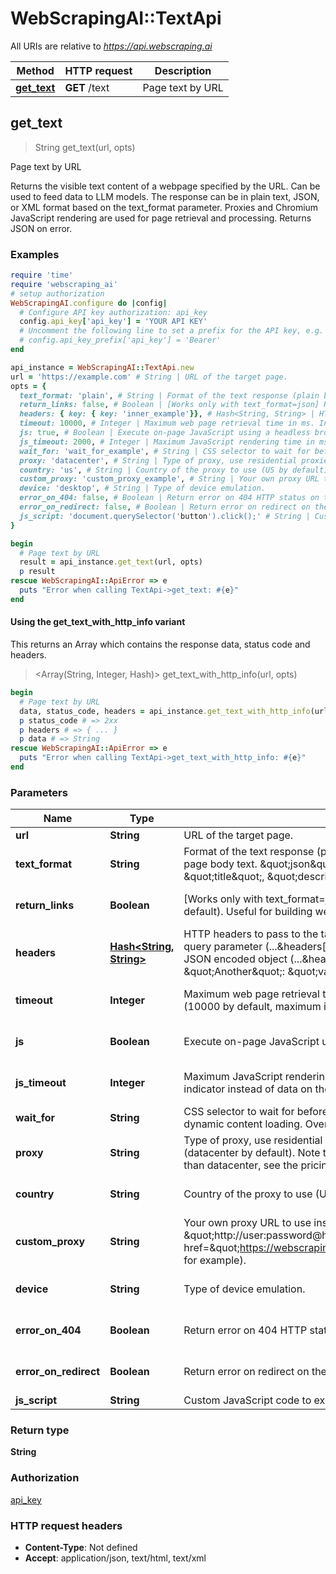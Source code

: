 # WebScrapingAI::TextApi

All URIs are relative to *https://api.webscraping.ai*

| Method | HTTP request | Description |
| ------ | ------------ | ----------- |
| [**get_text**](TextApi.md#get_text) | **GET** /text | Page text by URL |


## get_text

> String get_text(url, opts)

Page text by URL

Returns the visible text content of a webpage specified by the URL. Can be used to feed data to LLM models. The response can be in plain text, JSON, or XML format based on the text_format parameter. Proxies and Chromium JavaScript rendering are used for page retrieval and processing. Returns JSON on error.

### Examples

```ruby
require 'time'
require 'webscraping_ai'
# setup authorization
WebScrapingAI.configure do |config|
  # Configure API key authorization: api_key
  config.api_key['api_key'] = 'YOUR API KEY'
  # Uncomment the following line to set a prefix for the API key, e.g. 'Bearer' (defaults to nil)
  # config.api_key_prefix['api_key'] = 'Bearer'
end

api_instance = WebScrapingAI::TextApi.new
url = 'https://example.com' # String | URL of the target page.
opts = {
  text_format: 'plain', # String | Format of the text response (plain by default). \"plain\" will return only the page body text. \"json\" and \"xml\" will return a json/xml with \"title\", \"description\" and \"content\" keys.
  return_links: false, # Boolean | [Works only with text_format=json] Return links from the page body text (false by default). Useful for building web crawlers.
  headers: { key: { key: 'inner_example'}}, # Hash<String, String> | HTTP headers to pass to the target page. Can be specified either via a nested query parameter (...&headers[One]=value1&headers=[Another]=value2) or as a JSON encoded object (...&headers={\"One\": \"value1\", \"Another\": \"value2\"}).
  timeout: 10000, # Integer | Maximum web page retrieval time in ms. Increase it in case of timeout errors (10000 by default, maximum is 30000).
  js: true, # Boolean | Execute on-page JavaScript using a headless browser (true by default).
  js_timeout: 2000, # Integer | Maximum JavaScript rendering time in ms. Increase it in case if you see a loading indicator instead of data on the target page.
  wait_for: 'wait_for_example', # String | CSS selector to wait for before returning the page content. Useful for pages with dynamic content loading. Overrides js_timeout.
  proxy: 'datacenter', # String | Type of proxy, use residential proxies if your site restricts traffic from datacenters (datacenter by default). Note that residential proxy requests are more expensive than datacenter, see the pricing page for details.
  country: 'us', # String | Country of the proxy to use (US by default).
  custom_proxy: 'custom_proxy_example', # String | Your own proxy URL to use instead of our built-in proxy pool in \"http://user:password@host:port\" format (<a target=\"_blank\" href=\"https://webscraping.ai/proxies/smartproxy\">Smartproxy</a> for example).
  device: 'desktop', # String | Type of device emulation.
  error_on_404: false, # Boolean | Return error on 404 HTTP status on the target page (false by default).
  error_on_redirect: false, # Boolean | Return error on redirect on the target page (false by default).
  js_script: 'document.querySelector('button').click();' # String | Custom JavaScript code to execute on the target page.
}

begin
  # Page text by URL
  result = api_instance.get_text(url, opts)
  p result
rescue WebScrapingAI::ApiError => e
  puts "Error when calling TextApi->get_text: #{e}"
end
```

#### Using the get_text_with_http_info variant

This returns an Array which contains the response data, status code and headers.

> <Array(String, Integer, Hash)> get_text_with_http_info(url, opts)

```ruby
begin
  # Page text by URL
  data, status_code, headers = api_instance.get_text_with_http_info(url, opts)
  p status_code # => 2xx
  p headers # => { ... }
  p data # => String
rescue WebScrapingAI::ApiError => e
  puts "Error when calling TextApi->get_text_with_http_info: #{e}"
end
```

### Parameters

| Name | Type | Description | Notes |
| ---- | ---- | ----------- | ----- |
| **url** | **String** | URL of the target page. |  |
| **text_format** | **String** | Format of the text response (plain by default). \&quot;plain\&quot; will return only the page body text. \&quot;json\&quot; and \&quot;xml\&quot; will return a json/xml with \&quot;title\&quot;, \&quot;description\&quot; and \&quot;content\&quot; keys. | [optional][default to &#39;plain&#39;] |
| **return_links** | **Boolean** | [Works only with text_format&#x3D;json] Return links from the page body text (false by default). Useful for building web crawlers. | [optional][default to false] |
| **headers** | [**Hash&lt;String, String&gt;**](String.md) | HTTP headers to pass to the target page. Can be specified either via a nested query parameter (...&amp;headers[One]&#x3D;value1&amp;headers&#x3D;[Another]&#x3D;value2) or as a JSON encoded object (...&amp;headers&#x3D;{\&quot;One\&quot;: \&quot;value1\&quot;, \&quot;Another\&quot;: \&quot;value2\&quot;}). | [optional] |
| **timeout** | **Integer** | Maximum web page retrieval time in ms. Increase it in case of timeout errors (10000 by default, maximum is 30000). | [optional][default to 10000] |
| **js** | **Boolean** | Execute on-page JavaScript using a headless browser (true by default). | [optional][default to true] |
| **js_timeout** | **Integer** | Maximum JavaScript rendering time in ms. Increase it in case if you see a loading indicator instead of data on the target page. | [optional][default to 2000] |
| **wait_for** | **String** | CSS selector to wait for before returning the page content. Useful for pages with dynamic content loading. Overrides js_timeout. | [optional] |
| **proxy** | **String** | Type of proxy, use residential proxies if your site restricts traffic from datacenters (datacenter by default). Note that residential proxy requests are more expensive than datacenter, see the pricing page for details. | [optional][default to &#39;datacenter&#39;] |
| **country** | **String** | Country of the proxy to use (US by default). | [optional][default to &#39;us&#39;] |
| **custom_proxy** | **String** | Your own proxy URL to use instead of our built-in proxy pool in \&quot;http://user:password@host:port\&quot; format (&lt;a target&#x3D;\&quot;_blank\&quot; href&#x3D;\&quot;https://webscraping.ai/proxies/smartproxy\&quot;&gt;Smartproxy&lt;/a&gt; for example). | [optional] |
| **device** | **String** | Type of device emulation. | [optional][default to &#39;desktop&#39;] |
| **error_on_404** | **Boolean** | Return error on 404 HTTP status on the target page (false by default). | [optional][default to false] |
| **error_on_redirect** | **Boolean** | Return error on redirect on the target page (false by default). | [optional][default to false] |
| **js_script** | **String** | Custom JavaScript code to execute on the target page. | [optional] |

### Return type

**String**

### Authorization

[api_key](../README.md#api_key)

### HTTP request headers

- **Content-Type**: Not defined
- **Accept**: application/json, text/html, text/xml

